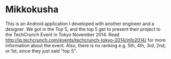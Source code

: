 Mikkokusha
==========
This is an Android application I developed with another engineer and a designer. We got in the Top 5, and the top 5 get to present their project to the TechCrunch Event in Tokyo November 2014. Read http://jp.techcrunch.com/events/techcrunch-tokyo-2014/info2014/ for more information about the event. Also, there is no ranking e.g. 5th, 4th, 3rd, 2nd, or 1st, since they just said "top 5".

